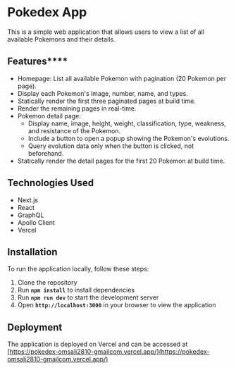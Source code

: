 # **Pokedex App**

This is a simple web application that allows users to view a list of all available Pokemons and their details.

## **Features******

- Homepage: List all available Pokemon with pagination (20 Pokemon per page).
- Display each Pokemon's image, number, name, and types.
- Statically render the first three paginated pages at build time.
- Render the remaining pages in real-time.
- Pokemon detail page:
  - Display name, image, height, weight, classification, type, weakness, and resistance of the Pokemon.
  - Include a button to open a popup showing the Pokemon's evolutions.
  - Query evolution data only when the button is clicked, not beforehand.
- Statically render the detail pages for the first 20 Pokemon at build time.

## Technologies Used

- Next.js
- React
- GraphQL
- Apollo Client
- Vercel

## Installation

To run the application locally, follow these steps:

1. Clone the repository
2. Run **`npm install`** to install dependencies
3. Run **`npm run dev`** to start the development server
4. Open **`http://localhost:3000`** in your browser to view the application

## Deployment

The application is deployed on Vercel and can be accessed at [https://pokedex-omsali2810-gmailcom.vercel.app/](https://pokedex-omsali2810-gmailcom.vercel.app/)
